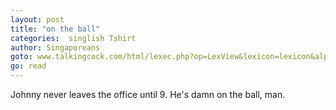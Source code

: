 ```yaml
---
layout: post
title: "on the ball"
categories:  singlish Tshirt
author: Singaporeans
goto: www.talkingcock.com/html/lexec.php?op=LexView&lexicon=lexicon&alpha=O&page=1
go: read
---
```


Johnny never leaves the office until 9. He's damn on the ball, man.
